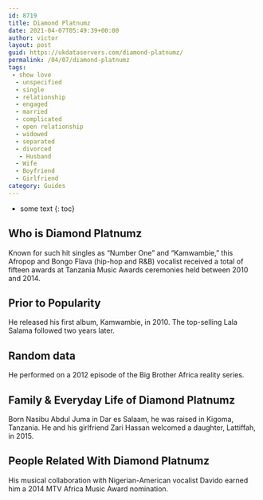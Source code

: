 ```yaml
---
id: 8719
title: Diamond Platnumz
date: 2021-04-07T05:49:39+00:00
author: victor
layout: post
guid: https://ukdataservers.com/diamond-platnumz/
permalink: /04/07/diamond-platnumz
tags:
 - show love
  - unspecified
  - single
  - relationship
  - engaged
  - married
  - complicated
  - open relationship
  - widowed
  - separated
  - divorced
   - Husband
  - Wife
  - Boyfriend
  - Girlfriend
category: Guides
---
```


* some text
{: toc}


## Who is Diamond Platnumz



Known for such hit singles as &#8220;Number One&#8221; and &#8220;Kamwambie,&#8221; this Afropop and Bongo Flava (hip-hop and R&B) vocalist received a total of fifteen awards at Tanzania Music Awards ceremonies held between 2010 and 2014.

                
                
                
## Prior to Popularity



He released his first album, Kamwambie, in 2010. The top-selling Lala Salama followed two years later.

                
                
                
## Random data



He performed on a 2012 episode of the Big Brother Africa reality series.

                
                
                
## Family & Everyday Life of Diamond Platnumz



Born Nasibu Abdul Juma in Dar es Salaam, he was raised in Kigoma, Tanzania. He and his girlfriend Zari Hassan welcomed a daughter, Lattiffah, in 2015.

                
                
                
## People Related With Diamond Platnumz



His musical collaboration with Nigerian-American vocalist Davido earned him a 2014 MTV Africa Music Award nomination.

                
              
            
          
          
          